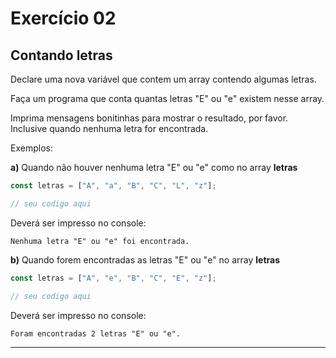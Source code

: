 
# Exercício 02

## Contando letras

Declare uma nova variável que contem um array contendo algumas letras.

Faça um programa que conta quantas letras "E" ou "e" existem nesse array.

Imprima mensagens bonitinhas para mostrar o resultado, por favor. Inclusive quando nenhuma letra for encontrada.

Exemplos:

**a)** Quando não houver nenhuma letra "E" ou "e" como no array **letras**

```javascript
const letras = ["A", "a", "B", "C", "L", "z"];

// seu codigo aqui
```

Deverá ser impresso no console:

```
Nenhuma letra "E" ou "e" foi encontrada.
```

**b)** Quando forem encontradas as letras "E" ou "e" no array **letras**

```javascript
const letras = ["A", "e", "B", "C", "E", "z"];

// seu codigo aqui
```

Deverá ser impresso no console:

```
Foram encontradas 2 letras "E" ou "e".
```

---


